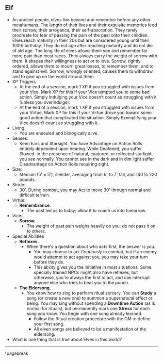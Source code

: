 ## Elf

* An ancient people, elves live beyond and remember before any other metahumans. The length of their lives and their exquisite memories feed their sorrow, their arrogance, their self-absorption. They rarely procreate for fear of passing the pain of the past onto their children. Elves reach maturity in their 20s but are considered young until their 100th birthday. They do not age after reaching maturity and do not die of old age. The long life of elves allows them see and remember far more pain than most races. They always carry the weight of sorrow with them. It shapes their willingness to act or to love. Sorrow, rightly ordered, allows them to mourn great losses, to remember them, and to stand against evil. Sorrow, wrongly oriented, causes them to withdraw and to give up on the world around them.
* XP Triggers
    * At the end of a session, mark 1 XP if you struggled with issues from your Vice. Mark XP for this if your Vice tempted you to some bad action. Simply Indulging your Vice doesn’t count as struggling with it (unless you overindulge).
    * At the end of a session, mark 1 XP if you struggled with issues from your Virtue. Mark XP for this if your Virtue drove you toward some good action that complicated the situation. Simply Exemplifying your Vice doesn’t count as struggling with it.
* Living:
    * You are ensouled and biologically alive.
* Senses:
    * Keen Ears and Starsight. You have Advantage on Action Rolls entirely dependent upon hearing. While Deafened, you suffer Slowed. In the presence of natural, captured, or reflected starlight, you see normally. You cannot see in the dark and in dim light suffer Disadvantage on Action Rolls requiring sight.
* Size:
    * Medium (5' × 5'), slender, averaging from 6' to 7' tall, and 140 to 220 pounds.
* Stride:
    * 30'. During combat, you may Act to move 30' through normal and difficult terrain.
* Virtue:
    * **Remembrance.**
        * The past led us to today; allow it to coach us into tomorrow.
* Vice:
    * **Sorrow.**
        * The weight of past pain weighs heavily on you; do not pass it on to others.
* Special Abilities
    * **Reflexes.**
        * When there's a question about who acts first, the answer is you.
            * You may choose to act *Cautiously* in combat, but if an enemy would attempt to act against you, you may take your turn before they do.
            * This ability gives you the initiative in most situations. Some specially trained NPCs might also have reflexes, but otherwise, you're always the first to act, and can interrupt anyone else who tries to beat you to the punch.
    * **The Eldersong.**
        * You know how to sing to perform ritual sorcery. You can **Study** a song (or create a new one) to summon a supernatural effect or being. You may sing without spending a **Downtime Action** (as is normal for rituals), but permanently mark one **Stress** for each song you know. You begin with one song already learned.
            * Follow the Ritual creation procedure with the GM to define your first song.
            * All elven songs are believed to be a manifestation of the eldersong.
* What is one thing that is true about Elves in this world?

* * * * * * * * * * * * * * * * * * * * * * * * * * * * * * * * * * * * * * * *

\pagebreak
